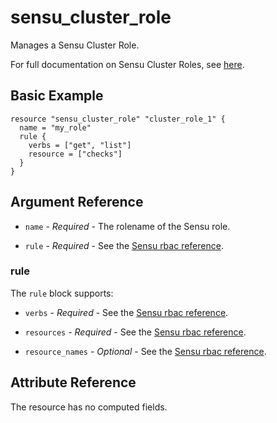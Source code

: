 # sensu_cluster_role

Manages a Sensu Cluster Role.

For full documentation on Sensu Cluster Roles, see [here](https://docs.sensu.io/sensu-go/latest/operations/control-access/rbac/#cluster-roles).

## Basic Example

```hcl
resource "sensu_cluster_role" "cluster_role_1" {
  name = "my_role"
  rule {
    verbs = ["get", "list"]
    resource = ["checks"]
  }
}
```

## Argument Reference

* `name` - *Required* - The rolename of the Sensu role.

* `rule` - *Required* - See the [Sensu rbac reference](https://docs.sensu.io/sensu-go/latest/operations/control-access/rbac/#role-and-cluster-role-specification).

### rule

The `rule` block supports:

* `verbs` - *Required* - See the [Sensu rbac reference](https://docs.sensu.io/sensu-go/latest/operations/control-access/rbac/#role-and-cluster-role-specification).

* `resources` - *Required* - See the [Sensu rbac reference](https://docs.sensu.io/sensu-go/latest/operations/control-access/rbac/#role-and-cluster-role-specification).

* `resource_names` - *Optional* - See the [Sensu rbac reference](https://docs.sensu.io/sensu-go/latest/operations/control-access/rbac/#role-and-cluster-role-specification).

## Attribute Reference

The resource has no computed fields.
